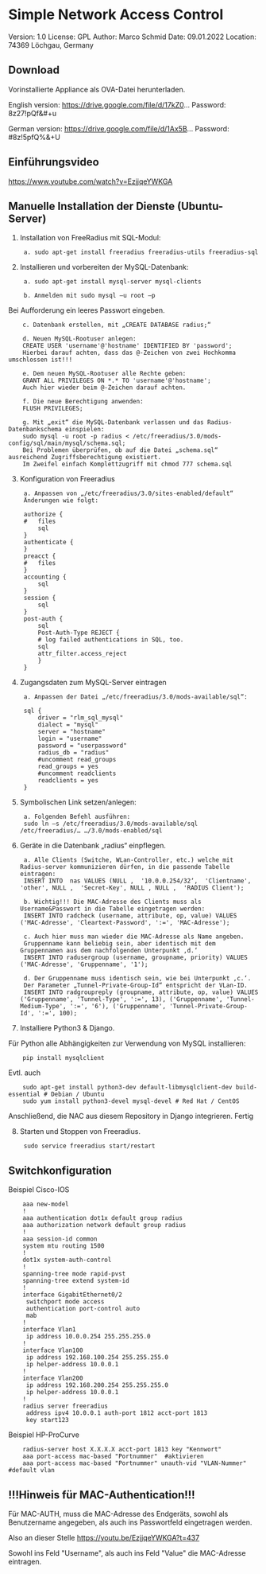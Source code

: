 # Simple Network Access Control
Version:	1.0
License:	GPL
Author:		Marco Schmid
Date: 		09.01.2022
Location:	74369 Löchgau, Germany

## Download

Vorinstallierte Appliance als OVA-Datei herunterladen.

English version:
https://drive.google.com/file/d/17kZ0...
Password: 8z27!pQf&#+u

German version:
https://drive.google.com/file/d/1Ax5B...
Password: #8z!5pfQ%&+U

## Einführungsvideo

https://www.youtube.com/watch?v=EzjjqeYWKGA

## Manuelle Installation der Dienste (Ubuntu-Server)

1. Installation von FreeRadius mit SQL-Modul:

        a. sudo apt-get install freeradius freeradius-utils freeradius-sql

2. Installieren und vorbereiten der MySQL-Datenbank:

        a. sudo apt-get install mysql-server mysql-clients

        b. Anmelden mit sudo mysql –u root –p
Bei Aufforderung ein leeres Passwort eingeben.

        c. Datenbank erstellen, mit „CREATE DATABASE radius;“

        d. Neuen MySQL-Rootuser anlegen:
		CREATE USER 'username'@'hostname' IDENTIFIED BY 'password';
		Hierbei darauf achten, dass das @-Zeichen von zwei Hochkomma umschlossen ist!!!

        e. Dem neuen MySQL-Rootuser alle Rechte geben:
		GRANT ALL PRIVILEGES ON *.* TO 'username'@'hostname';
		Auch hier wieder beim @-Zeichen darauf achten.

        f. Die neue Berechtigung anwenden:
		FLUSH PRIVILEGES;

        g. Mit „exit“ die MySQL-Datenbank verlassen und das Radius-Datenbankschema einspielen:
		sudo mysql -u root -p radius < /etc/freeradius/3.0/mods-config/sql/main/mysql/schema.sql;
		Bei Problemen überprüfen, ob auf die Datei „schema.sql“ ausreichend Zugriffsberechtigung existiert.
		Im Zweifel einfach Komplettzugriff mit chmod 777 schema.sql


3. Konfiguration von Freeradius

        a. Anpassen von „/etc/freeradius/3.0/sites-enabled/default“
		Änderungen wie folgt:

		authorize {
		#   files
		    sql
		}
		authenticate {
		}
		preacct {
		#   files
		}
		accounting {
		    sql
		}
		session {
		    sql
		}
		post-auth {
		    sql
		    Post-Auth-Type REJECT {
		    # log failed authentications in SQL, too.
		    sql
		    attr_filter.access_reject
		    }
		}


4. Zugangsdaten zum MySQL-Server eintragen 

        a. Anpassen der Datei „/etc/freeradius/3.0/mods-available/sql“:

		sql {
		    driver = "rlm_sql_mysql"
		    dialect = "mysql"
		    server = "hostname"
		    login = "username"
		    password = "userpassword"
		    radius_db = "radius"
		    #uncomment read_groups
		    read_groups = yes
		    #uncomment readclients
		    readclients = yes
		}





5. Symbolischen Link setzen/anlegen:

        a. Folgenden Befehl ausführen:
		sudo ln –s /etc/freeradius/3.0/mods-available/sql /etc/freeradius/… …/3.0/mods-enabled/sql



6. Geräte in die Datenbank „radius“ einpflegen.

        a. Alle Clients (Switche, WLan-Controller, etc.) welche mit Radius-server kommunizieren dürfen, in die passende Tabelle eintragen:
		INSERT INTO  nas VALUES (NULL ,  '10.0.0.254/32‘,  'Clientname', 'other', NULL ,  'Secret-Key', NULL , NULL ,  'RADIUS Client');

        b. Wichtig!!! Die MAC-Adresse des Clients muss als Username&Passwort in die Tabelle eingetragen werden:
		INSERT INTO radcheck (username, attribute, op, value) VALUES ('MAC-Adresse', 'Cleartext-Password', ':=', 'MAC-Adresse');

        c. Auch hier muss man wieder die MAC-Adresse als Name angeben.
		Gruppenname kann beliebig sein, aber identisch mit dem Gruppennamen aus dem nachfolgenden Unterpunkt ‚d.‘
		INSERT INTO radusergroup (username, groupname, priority) VALUES ('MAC-Adresse', 'Gruppenname', '1');

        d. Der Gruppenname muss identisch sein, wie bei Unterpunkt ‚c.‘.
		Der Parameter „Tunnel-Private-Group-Id“ entspricht der VLan-ID.
		INSERT INTO radgroupreply (groupname, attribute, op, value) VALUES ('Gruppenname', 'Tunnel-Type', ':=', 13), ('Gruppenname', 'Tunnel-Medium-Type', ':=', '6'), ('Gruppenname', 'Tunnel-Private-Group-Id', ':=', 100);


7. Installiere Python3 & Django.

Für Python alle Abhängigkeiten zur Verwendung von MySQL installieren:
	
		pip install mysqlclient

Evtl. auch

		sudo apt-get install python3-dev default-libmysqlclient-dev build-essential # Debian / Ubuntu
		sudo yum install python3-devel mysql-devel # Red Hat / CentOS
		
Anschließend, die NAC aus diesem Repository in Django integrieren.
Fertig


8. Starten und Stoppen von Freeradius.

		sudo service freeradius start/restart
	

## Switchkonfiguration

Beispiel Cisco-IOS

		aaa new-model
		!
		aaa authentication dot1x default group radius
		aaa authorization network default group radius
		!
		aaa session-id common
		system mtu routing 1500
		!
		dot1x system-auth-control
		!
		spanning-tree mode rapid-pvst
		spanning-tree extend system-id
		!
		interface GigabitEthernet0/2
		 switchport mode access
		 authentication port-control auto
		 mab
		!
		interface Vlan1
		 ip address 10.0.0.254 255.255.255.0
		!
		interface Vlan100
		 ip address 192.168.100.254 255.255.255.0
		 ip helper-address 10.0.0.1
		!
		interface Vlan200
		 ip address 192.168.200.254 255.255.255.0
		 ip helper-address 10.0.0.1
		!
		radius server freeradius
		 address ipv4 10.0.0.1 auth-port 1812 acct-port 1813
		 key start123


Beispiel HP-ProCurve

		radius-server host X.X.X.X acct-port 1813 key "Kennwort"
		aaa port-access mac-based "Portnummer"  #aktivieren
		aaa port-access mac-based "Portnummer" unauth-vid "VLAN-Nummer"  #default vlan

## !!!Hinweis für MAC-Authentication!!!

Für MAC-AUTH, muss die MAC-Adresse des Endgeräts, sowohl als Benutzername angegeben, als auch ins Passwortfeld eingetragen werden.

Also an dieser Stelle https://youtu.be/EzjjqeYWKGA?t=437

Sowohl ins Feld "Username", als auch ins Feld "Value" die MAC-Adresse eintragen.
